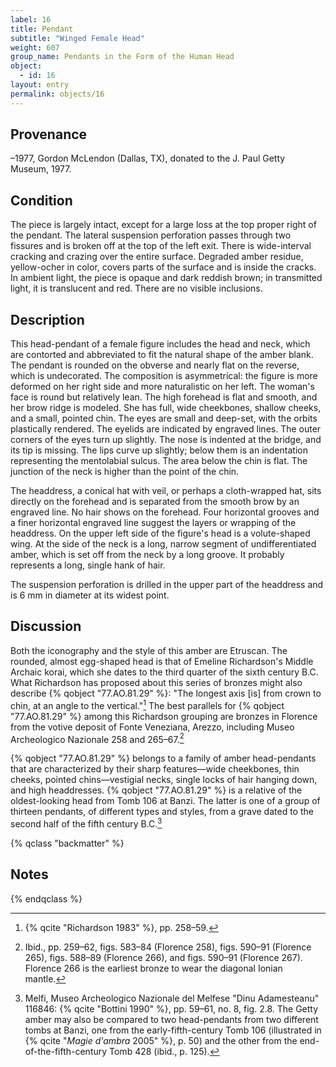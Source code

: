 ```yaml
---
label: 16
title: Pendant
subtitle: "Winged Female Head"
weight: 607
group_name: Pendants in the Form of the Human Head
object:
  - id: 16
layout: entry
permalink: objects/16
---
```


## Provenance

–1977, Gordon McLendon (Dallas, TX), donated to the J. Paul Getty Museum, 1977.

## Condition

The piece is largely intact, except for a large loss at the top proper right of the pendant. The lateral suspension perforation passes through two fissures and is broken off at the top of the left exit. There is wide-interval cracking and crazing over the entire surface. Degraded amber residue, yellow-ocher in color, covers parts of the surface and is inside the cracks. In ambient light, the piece is opaque and dark reddish brown; in transmitted light, it is translucent and red. There are no visible inclusions.

## Description

This head-pendant of a female figure includes the head and neck, which are contorted and abbreviated to fit the natural shape of the amber blank. The pendant is rounded on the obverse and nearly flat on the reverse, which is undecorated. The composition is asymmetrical: the figure is more deformed on her right side and more naturalistic on her left. The woman's face is round but relatively lean. The high forehead is flat and smooth, and her brow ridge is modeled. She has full, wide cheekbones, shallow cheeks, and a small, pointed chin. The eyes are small and deep-set, with the orbits plastically rendered. The eyelids are indicated by engraved lines. The outer corners of the eyes turn up slightly. The nose is indented at the bridge, and its tip is missing. The lips curve up slightly; below them is an indentation representing the mentolabial sulcus. The area below the chin is flat. The junction of the neck is higher than the point of the chin.

The headdress, a conical hat with veil, or perhaps a cloth-wrapped hat, sits directly on the forehead and is separated from the smooth brow by an engraved line. No hair shows on the forehead. Four horizontal grooves and a finer horizontal engraved line suggest the layers or wrapping of the headdress. On the upper left side of the figure's head is a volute-shaped wing. At the side of the neck is a long, narrow segment of undifferentiated amber, which is set off from the neck by a long groove. It probably represents a long, single hank of hair.

The suspension perforation is drilled in the upper part of the headdress and is 6 mm in diameter at its widest point.

## Discussion

Both the iconography and the style of this amber are Etruscan. The rounded, almost egg-shaped head is that of Emeline Richardson's Middle Archaic korai, which she dates to the third quarter of the sixth century B.C. What Richardson has proposed about this series of bronzes might also describe {% qobject "77.AO.81.29" %}: "The longest axis [is] from crown to chin, at an angle to the vertical."[^1] The best parallels for {% qobject "77.AO.81.29" %} among this Richardson grouping are bronzes in Florence from the votive deposit of Fonte Veneziana, Arezzo, including Museo Archeologico Nazionale 258 and 265–67.[^2]

{% qobject "77.AO.81.29" %} belongs to a family of amber head-pendants that are characterized by their sharp features—wide cheekbones, thin cheeks, pointed chins—vestigial necks, single locks of hair hanging down, and high headdresses. {% qobject "77.AO.81.29" %} is a relative of the oldest-looking head from Tomb 106 at Banzi. The latter is one of a group of thirteen pendants, of different types and styles, from a grave dated to the second half of the fifth century B.C.[^3]

{% qclass "backmatter" %}
## Notes
{% endqclass %}

[^1]: {% qcite "Richardson 1983" %}, pp. 258–59.

[^2]: Ibid., pp. 259–62, figs. 583–84 (Florence 258), figs. 590–91 (Florence 265), figs. 588–89 (Florence 266), and figs. 590–91 (Florence 267). Florence 266 is the earliest bronze to wear the diagonal Ionian mantle.

[^3]: Melfi, Museo Archeologico Nazionale del Melfese "Dinu Adamesteanu" 116846: {% qcite "Bottini 1990" %}, pp. 59–61, no. 8, fig. 2.8. The Getty amber may also be compared to two head-pendants from two different tombs at Banzi, one from the early-fifth-century Tomb 106 (illustrated in {% qcite "*Magie d'ambra* 2005" %}, p. 50) and the other from the end-of-the-fifth-century Tomb 428 (ibid., p. 125).
